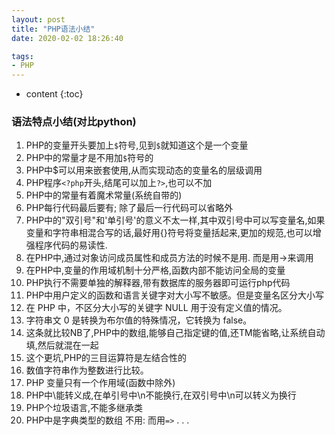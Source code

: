 ```yaml
---
layout: post
title: "PHP语法小结"
date: 2020-02-02 18:26:40

tags:
- PHP
---
```

* content
{:toc}










### 语法特点小结(对比python)

1. PHP的变量开头要加上`$`符号,见到`$`就知道这个是一个变量
2. PHP中的常量才是不用加`$`符号的
3. PHP中$可以用来嵌套使用,从而实现动态的变量名的层级调用
4. PHP程序`<?php`开头,结尾可以加上`?>`,也可以不加
5. PHP中的常量有着魔术常量(系统自带的)
6. PHP每行代码最后要有; 除了最后一行代码可以省略外
7. PHP中的"双引号"和'单引号'的意义不太一样,其中双引号中可以写变量名,如果变量和字符串相混合写的话,最好用{}符号将变量括起来,更加的规范,也可以增强程序代码的易读性. 
8. 在PHP中,通过对象访问成员属性和成员方法的时候不是用. 而是用->来调用
9. 在PHP中,变量的作用域机制十分严格,函数内部不能访问全局的变量
10. PHP执行不需要单独的解释器,带有数据库的服务器即可运行php代码
11. PHP中用户定义的函数和语言关键字对大小写不敏感。但是变量名区分大小写
12. 在 PHP 中，不区分大小写的关键字 NULL 用于没有定义值的情况。
13. 字符串文 0 是转换为布尔值的特殊情况，它转换为 false。
14. 这条就比较NB了,PHP中的数组,能够自己指定键的值,还TM能省略,让系统自动填,然后就混在一起
15. 这个更坑,PHP的三目运算符是左结合性的
16. 数值字符串作为整数进行比较。
17. PHP 变量只有一个作用域(函数中除外)
18. PHP中\\能转义成\,在单引号中\n不能换行,在双引号中\n可以转义为换行
19. PHP个垃圾语言,不能多继承类
20. PHP中是字典类型的数组 不用: 而用`=>`
. . . 



